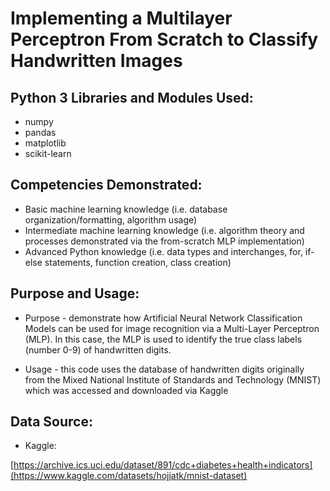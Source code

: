 # Implementing a Multilayer Perceptron From Scratch to Classify Handwritten Images

## Python 3 Libraries and Modules Used:
- numpy
- pandas
- matplotlib
- scikit-learn

## Competencies Demonstrated:
- Basic machine learning knowledge (i.e. database organization/formatting, algorithm usage)
- Intermediate machine learning knowledge (i.e. algorithm theory and processes demonstrated via the from-scratch MLP implementation)
- Advanced Python knowledge (i.e. data types and interchanges, for, if-else statements, function creation, class creation)

## Purpose and Usage:

- Purpose - demonstrate how Artificial Neural Network Classification Models can be used for image recognition via a Multi-Layer Perceptron (MLP). In this case, the MLP is used to identify the true class labels (number 0-9) of handwritten digits.

- Usage - this code uses the database of handwritten digits originally from the Mixed National Institute of Standards and Technology (MNIST) which was accessed and downloaded via Kaggle
  
## Data Source:
- Kaggle:

[https://archive.ics.uci.edu/dataset/891/cdc+diabetes+health+indicators](https://www.kaggle.com/datasets/hojjatk/mnist-dataset)
